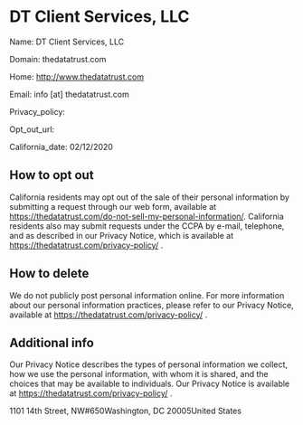 
# DT Client Services, LLC

Name: DT Client Services, LLC

Domain: thedatatrust.com

Home: http://www.thedatatrust.com

Email: info [at] thedatatrust.com

Privacy_policy: 

Opt_out_url: 

California_date: 02/12/2020



## How to opt out

California residents may opt out of the sale of their personal information by submitting a request through our web form, available at https://thedatatrust.com/do-not-sell-my-personal-information/. California residents also may submit requests under the CCPA by e-mail, telephone, and as described in our Privacy Notice, which is available at https://thedatatrust.com/privacy-policy/ .

## How to delete

We do not publicly post personal information online. For more information about our personal information practices, please refer to our Privacy Notice, available at https://thedatatrust.com/privacy-policy/ .

## Additional info

Our Privacy Notice describes the types of personal information we collect, how we use the personal information, with whom it is shared, and the choices that may be available to individuals. Our Privacy Notice is available at https://thedatatrust.com/privacy-policy/ .

1101 14th Street, NW#650Washington, DC 20005United States

